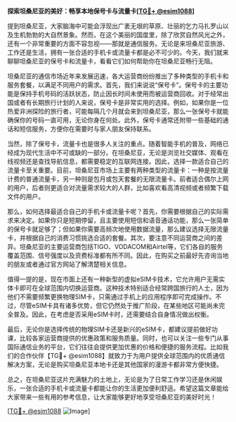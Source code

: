 **探索坦桑尼亚的美好：畅享本地保号卡与流量卡[[TG💪+ @esim1088](https://t.me/s/esim1088)]**

提到坦桑尼亚，大家脑海中可能会浮现出广袤无垠的草原、壮丽的乞力马扎罗山以及生机勃勃的大自然景象。然而，在这个美丽的国度里，除了欣赏自然风光之外，还有一个非常重要的方面不容忽视——那就是通信服务。无论是来坦桑尼亚旅游、工作还是生活，拥有一张合适的手机卡或流量卡都是必不可少的。今天，我们就来聊聊坦桑尼亚的保号卡和流量卡，看看它们如何帮助你在坦桑尼亚畅行无阻。

坦桑尼亚的通信市场近年来发展迅速，各大运营商纷纷推出了多种类型的手机卡和服务套餐，以满足不同用户的需求。首先，我们来说说“保号卡”。保号卡的主要功能是保持手机号码的活跃状态，防止因长时间未使用而被运营商回收。对于经常出国或者有长期旅行计划的人来说，保号卡是非常实用的选择。例如，如果你是一位热爱非洲探险的旅行者，可能每隔几个月就会来到坦桑尼亚，那么一张保号卡就能确保你的号码一直可用，无论你身在何处。此外，保号卡通常还附带一些基础的通话和短信服务，方便你在需要时与家人朋友保持联系。

当然，除了保号卡，流量卡也是很多人关注的重点。随着智能手机的普及，网络已经成为现代生活中不可或缺的一部分。在坦桑尼亚，无论是浏览社交媒体、观看在线视频还是查找导航信息，都需要稳定的互联网连接。因此，选择一款适合自己的流量卡至关重要。目前，坦桑尼亚市场上主要有两种类型的流量卡：一种是按流量计费的普通流量卡，另一种则是包月或包天套餐的无限流量卡。前者适合偶尔上网的用户，后者则更适合对流量需求较大的人群，比如喜欢看高清视频或者频繁下载文件的用户。

那么，如何选择最适合自己的手机卡或流量卡呢？首先，你需要根据自己的实际需求来决定。如果你只是短期停留，且主要使用短信和语音通话功能，那么一张简单的保号卡就足够了；但如果你需要高频次地使用数据流量，那么建议选择无限流量卡，并根据自己的消费习惯挑选合适的套餐。其次，要注意不同运营商之间的差异。坦桑尼亚的主要运营商包括TIGO、VODACOM和Airtel等，它们各自的服务覆盖范围、信号强度以及资费标准都有所不同。因此，在购买之前最好先咨询当地的朋友或者通过官方网站了解清楚相关信息。

值得一提的是，现在市面上还有一种新型的虚拟eSIM卡技术，它允许用户无需实体卡即可在全球范围内切换运营商。这种技术特别适合经常跨国旅行的人士，因为他们不需要频繁更换物理SIM卡，只需通过手机上的应用程序即可完成操作。不过，尽管eSIM卡具有诸多优势，但它仍然处于推广阶段，在某些地区可能尚未完全普及。因此，在考虑是否采用eSIM卡时，还需要结合自身情况做出权衡。

最后，无论你是选择传统的物理SIM卡还是新兴的eSIM卡，都建议提前做好功课，比较各家运营商提供的优惠政策和服务质量。同时，也可以关注一些专门从事国际通信业务的平台，它们往往会提供更加优惠的价格和便捷的服务流程。比如我们的合作伙伴【TG💪+ @esim1088】就致力于为用户提供全球范围内的优质通信解决方案，无论是购买坦桑尼亚本地卡还是其他国家的漫游卡都非常方便快捷。

总之，在坦桑尼亚这片充满魅力的土地上，无论是为了日常工作学习还是休闲娱乐，一张合适的手机卡或流量卡都能让你的生活更加便利舒适。希望这篇文章能给大家带来一些有用的参考信息，让大家能够更好地享受坦桑尼亚的美好时光！

[[TG💪+ @esim1088](https://t.me/s/esim1088) ![Image](https://i.postimg.cc/4NQfJmqS/Snipaste-2025-05-13-00-14-12.png)]